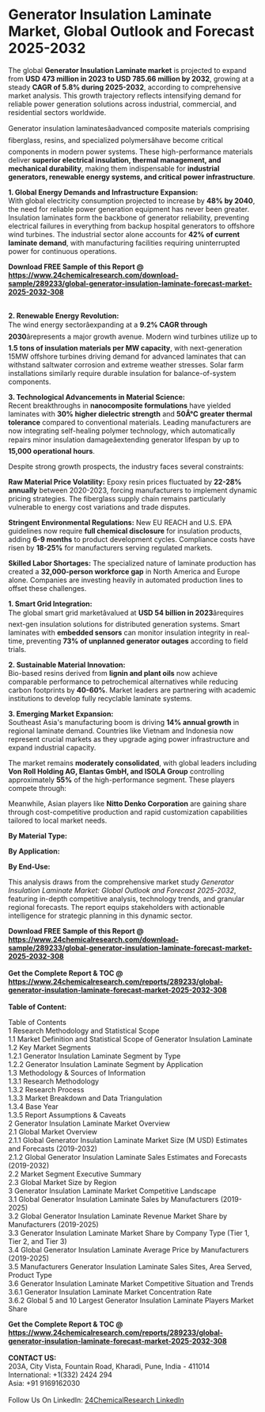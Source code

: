<h1>Generator Insulation Laminate Market, Global Outlook and Forecast 2025-2032</h1><p>The global <strong>Generator Insulation Laminate market</strong> is projected to expand from <strong>USD 473 million in 2023 to USD 785.66 million by 2032</strong>, growing at a steady <strong>CAGR of 5.8% during 2025-2032</strong>, according to comprehensive market analysis. This growth trajectory reflects intensifying demand for reliable power generation solutions across industrial, commercial, and residential sectors worldwide.</p><p>Generator insulation laminatesâadvanced composite materials comprising fiberglass, resins, and specialized polymersâhave become critical components in modern power systems. These high-performance materials deliver <strong>superior electrical insulation, thermal management, and mechanical durability</strong>, making them indispensable for <strong>industrial generators, renewable energy systems, and critical power infrastructure</strong>.</p><p><strong>1. Global Energy Demands and Infrastructure Expansion:</strong><br>
With global electricity consumption projected to increase by <strong>48% by 2040</strong>, the need for reliable power generation equipment has never been greater. Insulation laminates form the backbone of generator reliability, preventing electrical failures in everything from backup hospital generators to offshore wind turbines. The industrial sector alone accounts for <strong>42% of current laminate demand</strong>, with manufacturing facilities requiring uninterrupted power for continuous operations.</p><div><b>Download FREE Sample of this Report @ 
            <a href="https://www.24chemicalresearch.com/download-sample/289233/global-generator-insulation-laminate-forecast-market-2025-2032-308">
            https://www.24chemicalresearch.com/download-sample/289233/global-generator-insulation-laminate-forecast-market-2025-2032-308</a></b></div><br><p><strong>2. Renewable Energy Revolution:</strong><br>
The wind energy sectorâexpanding at a <strong>9.2% CAGR through 2030</strong>ârepresents a major growth avenue. Modern wind turbines utilize up to <strong>1.5 tons of insulation materials per MW capacity</strong>, with next-generation 15MW offshore turbines driving demand for advanced laminates that can withstand saltwater corrosion and extreme weather stresses. Solar farm installations similarly require durable insulation for balance-of-system components.</p><p><strong>3. Technological Advancements in Material Science:</strong><br>
Recent breakthroughs in <strong>nanocomposite formulations</strong> have yielded laminates with <strong>30% higher dielectric strength</strong> and <strong>50Â°C greater thermal tolerance</strong> compared to conventional materials. Leading manufacturers are now integrating self-healing polymer technology, which automatically repairs minor insulation damageâextending generator lifespan by up to <strong>15,000 operational hours</strong>.</p><p>Despite strong growth prospects, the industry faces several constraints:</p><p><strong>Raw Material Price Volatility:</strong> Epoxy resin prices fluctuated by <strong>22-28% annually</strong> between 2020-2023, forcing manufacturers to implement dynamic pricing strategies. The fiberglass supply chain remains particularly vulnerable to energy cost variations and trade disputes.</p><p><strong>Stringent Environmental Regulations:</strong> New EU REACH and U.S. EPA guidelines now require <strong>full chemical disclosure</strong> for insulation products, adding <strong>6-9 months</strong> to product development cycles. Compliance costs have risen by <strong>18-25%</strong> for manufacturers serving regulated markets.</p><p><strong>Skilled Labor Shortages:</strong> The specialized nature of laminate production has created a <strong>32,000-person workforce gap</strong> in North America and Europe alone. Companies are investing heavily in automated production lines to offset these challenges.</p><p><strong>1. Smart Grid Integration:</strong><br>
The global smart grid marketâvalued at <strong>USD 54 billion in 2023</strong>ârequires next-gen insulation solutions for distributed generation systems. Smart laminates with <strong>embedded sensors</strong> can monitor insulation integrity in real-time, preventing <strong>73% of unplanned generator outages</strong> according to field trials.</p><p><strong>2. Sustainable Material Innovation:</strong><br>
Bio-based resins derived from <strong>lignin and plant oils</strong> now achieve comparable performance to petrochemical alternatives while reducing carbon footprints by <strong>40-60%</strong>. Market leaders are partnering with academic institutions to develop fully recyclable laminate systems.</p><p><strong>3. Emerging Market Expansion:</strong><br>
Southeast Asia's manufacturing boom is driving <strong>14% annual growth</strong> in regional laminate demand. Countries like Vietnam and Indonesia now represent crucial markets as they upgrade aging power infrastructure and expand industrial capacity.</p><p>The market remains <strong>moderately consolidated</strong>, with global leaders including <strong>Von Roll Holding AG, Elantas GmbH, and ISOLA Group</strong> controlling approximately <strong>55%</strong> of the high-performance segment. These players compete through:</p><p>Meanwhile, Asian players like <strong>Nitto Denko Corporation</strong> are gaining share through cost-competitive production and rapid customization capabilities tailored to local market needs.</p><p><strong>By Material Type:</strong></p><p><strong>By Application:</strong></p><p><strong>By End-Use:</strong></p><p>This analysis draws from the comprehensive market study <em>Generator Insulation Laminate Market: Global Outlook and Forecast 2025-2032</em>, featuring in-depth competitive analysis, technology trends, and granular regional forecasts. The report equips stakeholders with actionable intelligence for strategic planning in this dynamic sector.</p><div><b>Download FREE Sample of this Report @ 
            <a href="https://www.24chemicalresearch.com/download-sample/289233/global-generator-insulation-laminate-forecast-market-2025-2032-308">
            https://www.24chemicalresearch.com/download-sample/289233/global-generator-insulation-laminate-forecast-market-2025-2032-308</a></b></div><br><div><b>Get the Complete Report & TOC @ 
            <a href="https://www.24chemicalresearch.com/reports/289233/global-generator-insulation-laminate-forecast-market-2025-2032-308">
            https://www.24chemicalresearch.com/reports/289233/global-generator-insulation-laminate-forecast-market-2025-2032-308</a></b></div><br>
            <b>Table of Content:</b><p>Table of Contents<br />
1 Research Methodology and Statistical Scope<br />
1.1 Market Definition and Statistical Scope of Generator Insulation Laminate<br />
1.2 Key Market Segments<br />
1.2.1 Generator Insulation Laminate Segment by Type<br />
1.2.2 Generator Insulation Laminate Segment by Application<br />
1.3 Methodology & Sources of Information<br />
1.3.1 Research Methodology<br />
1.3.2 Research Process<br />
1.3.3 Market Breakdown and Data Triangulation<br />
1.3.4 Base Year<br />
1.3.5 Report Assumptions & Caveats<br />
2 Generator Insulation Laminate Market Overview<br />
2.1 Global Market Overview<br />
2.1.1 Global Generator Insulation Laminate Market Size (M USD) Estimates and Forecasts (2019-2032)<br />
2.1.2 Global Generator Insulation Laminate Sales Estimates and Forecasts (2019-2032)<br />
2.2 Market Segment Executive Summary<br />
2.3 Global Market Size by Region<br />
3 Generator Insulation Laminate Market Competitive Landscape<br />
3.1 Global Generator Insulation Laminate Sales by Manufacturers (2019-2025)<br />
3.2 Global Generator Insulation Laminate Revenue Market Share by Manufacturers (2019-2025)<br />
3.3 Generator Insulation Laminate Market Share by Company Type (Tier 1, Tier 2, and Tier 3)<br />
3.4 Global Generator Insulation Laminate Average Price by Manufacturers (2019-2025)<br />
3.5 Manufacturers Generator Insulation Laminate Sales Sites, Area Served, Product Type<br />
3.6 Generator Insulation Laminate Market Competitive Situation and Trends<br />
3.6.1 Generator Insulation Laminate Market Concentration Rate<br />
3.6.2 Global 5 and 10 Largest Generator Insulation Laminate Players Market Share </p><div><b>Get the Complete Report & TOC @ 
            <a href="https://www.24chemicalresearch.com/reports/289233/global-generator-insulation-laminate-forecast-market-2025-2032-308">
            https://www.24chemicalresearch.com/reports/289233/global-generator-insulation-laminate-forecast-market-2025-2032-308</a></b></div><br><b>CONTACT US:</b><br>
            203A, City Vista, Fountain Road, Kharadi, Pune, India - 411014<br>
            International: +1(332) 2424 294<br>
            Asia: +91 9169162030 <br><br>
            Follow Us On LinkedIn: <a href="https://www.linkedin.com/company/24chemicalresearch/">24ChemicalResearch LinkedIn</a>